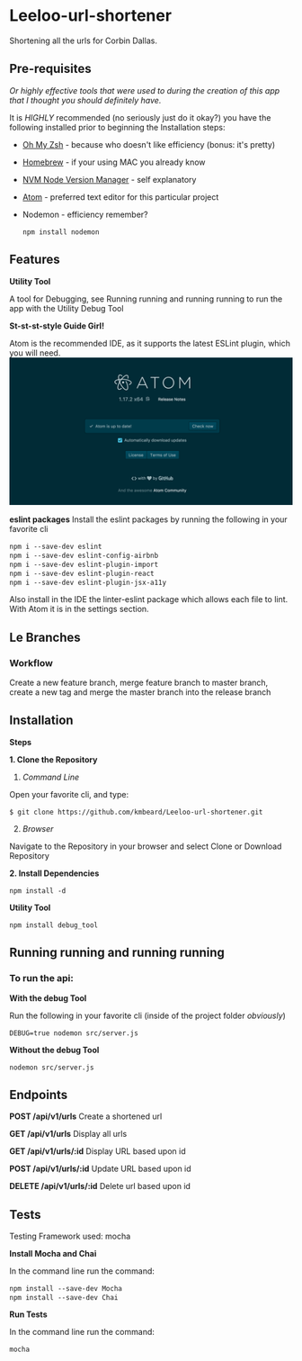 # Leeloo-url-shortener

  Shortening all the urls for Corbin Dallas.

## Pre-requisites

_Or highly effective tools that were used to during the creation of this app that I thought you should definitely have._

It is _HIGHLY_ recommended (no seriously just do it okay?) you have the following installed prior to beginning the Installation steps:

* [Oh My Zsh](https://github.com/robbyrussell/oh-my-zsh/wiki/Installing-ZSH) - because who doesn't like efficiency (bonus: it's pretty)
* [Homebrew](https://brew.sh/) - if your using MAC you already know
* [NVM Node Version Manager](https://github.com/creationix/nvm/blob/master/README.md) - self explanatory
* [Atom](https://flight-manual.atom.io/getting-started/sections/installing-atom/) - preferred text editor for this particular project
* Nodemon - efficiency remember?

      npm install nodemon

## Features

__Utility Tool__

A tool for Debugging, see Running running and running running to run the app with the Utility Debug Tool

__St-st-st-style Guide Girl!__


Atom is the recommended IDE, as it supports the latest ESLint plugin, which you will need.  
<img src="views/images/atom.png" alt="atom"> <br/>

__eslint packages__
Install the eslint packages by running the following in your favorite cli

    npm i --save-dev eslint
    npm i --save-dev eslint-config-airbnb
    npm i --save-dev eslint-plugin-import
    npm i --save-dev eslint-plugin-react
    npm i --save-dev eslint-plugin-jsx-a11y


Also install in the IDE the linter-eslint package which allows each file to lint. With Atom it is in the settings section.


## Le Branches

### Workflow

Create a new feature branch, merge feature branch to master branch, create a new tag and merge the master branch into the release branch


## Installation
__Steps__

__1. Clone the Repository__

   1. _Command Line_

Open your favorite cli, and type:

    $ git clone https://github.com/kmbeard/Leeloo-url-shortener.git

   2. _Browser_

Navigate to the Repository in your browser and select Clone or Download Repository


__2. Install Dependencies__

    npm install -d


__Utility Tool__

    npm install debug_tool


## Running running and running running
### To run the api:

__With the debug Tool__

Run the following in your favorite cli (inside of the project folder _obviously_)

    DEBUG=true nodemon src/server.js

__Without the debug Tool__

    nodemon src/server.js


## Endpoints

__POST /api/v1/urls__
Create a shortened url

__GET /api/v1/urls__
Display all urls

__GET /api/v1/urls/:id__
Display URL based upon id

__POST /api/v1/urls/:id__
Update URL based upon id

__DELETE  /api/v1/urls/:id__
Delete url based upon id


## Tests
Testing Framework used: mocha

__Install Mocha and Chai__

In the command line run the command:

    npm install --save-dev Mocha
    npm install --save-dev Chai

__Run Tests__

In the command line run the command:

    mocha
